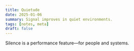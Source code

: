 ```yaml
---
title: Quietude
date: 2025-01-06
summary: Signal improves in quiet environments.
tags: [notes, meta]
draft: false
---
```


Silence is a performance feature—for people and systems.

